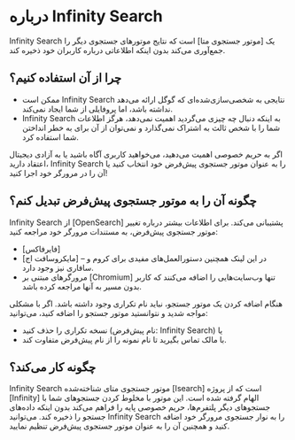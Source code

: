 # درباره Infinity Search

Infinity Search یک [موتور جستجوی متا] است که نتایج موتورهای جستجوی دیگر را جمع‌آوری می‌کند بدون اینکه اطلاعاتی درباره کاربران خود ذخیره کند.

## چرا از آن استفاده کنیم؟

- ممکن است Infinity Search نتایجی به شخصی‌سازی‌شده‌ای که گوگل ارائه می‌دهد نداشته باشد، اما پروفایلی از شما ایجاد نمی‌کند.  
- Infinity Search به اینکه دنبال چه چیزی می‌گردید اهمیت نمی‌دهد، هرگز اطلاعات شما را با شخص ثالث به اشتراک نمی‌گذارد و نمی‌توان از آن برای به خطر انداختن شما استفاده کرد.

اگر به حریم خصوصی اهمیت می‌دهید، می‌خواهید کاربری آگاه باشید یا به آزادی دیجیتال اعتقاد دارید، Infinity Search را به عنوان موتور جستجوی پیش‌فرض خود انتخاب کنید یا آن را در مرورگر خود اجرا کنید!

## چگونه آن را به موتور جستجوی پیش‌فرض تبدیل کنم؟

Infinity Search از [OpenSearch] پشتیبانی می‌کند. برای اطلاعات بیشتر درباره تغییر موتور جستجوی پیش‌فرض، به مستندات مرورگر خود مراجعه کنید:

- [فایرفاکس]  
- [مایکروسافت اج] – در این لینک همچنین دستورالعمل‌های مفیدی برای کروم و سافاری نیز وجود دارد.  
- مرورگرهای مبتنی بر [Chromium] تنها وب‌سایت‌هایی را اضافه می‌کنند که کاربر بدون مسیر به آنها مراجعه کرده باشد.

هنگام اضافه کردن یک موتور جستجو، نباید نام تکراری وجود داشته باشد. اگر با مشکلی مواجه شدید و نتوانستید موتور جستجو را اضافه کنید، می‌توانید:

- نسخه تکراری را حذف کنید (نام پیش‌فرض: Infinity Search) یا  
- با مالک تماس بگیرید تا نام نمونه را از نام پیش‌فرض متفاوت کند.

## چگونه کار می‌کند؟

Infinity Search موتور جستجوی متای شناخته‌شده [Isearch] است که از پروژه [Infinity] الهام گرفته شده است. این موتور با مخلوط کردن جستجوهای شما با جستجوهای دیگر پلتفرم‌ها، حریم خصوصی پایه را فراهم می‌کند بدون اینکه داده‌های جستجو را ذخیره کند. می‌توانید Infinity Search را به نوار جستجوی مرورگر خود اضافه کنید و همچنین آن را به عنوان موتور جستجوی پیش‌فرض تنظیم نمایید.